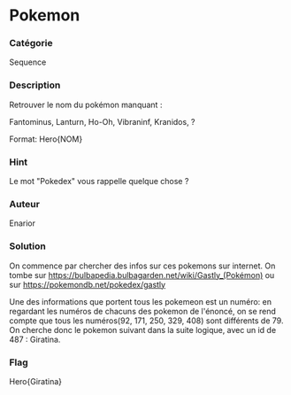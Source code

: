 # Pokemon

### Catégorie

Sequence

### Description

Retrouver le nom du pokémon manquant :

Fantominus, Lanturn, Ho-Oh, Vibraninf, Kranidos, ?

Format: Hero{NOM}

### Hint

Le mot "Pokedex" vous rappelle quelque chose ?

### Auteur

Enarior

### Solution

On commence par chercher des infos sur ces pokemons sur internet. On tombe sur 
https://bulbapedia.bulbagarden.net/wiki/Gastly_(Pokémon)
ou sur
https://pokemondb.net/pokedex/gastly

Une des informations que portent tous les pokemeon est un numéro: en regardant les numéros de chacuns des pokemon de l'énoncé, on se rend compte que tous les numéros(92, 171, 250, 329, 408) sont différents de 79.
On cherche donc le pokemon suivant dans la suite logique, avec un id de 487 : Giratina.

### Flag

Hero{Giratina}
